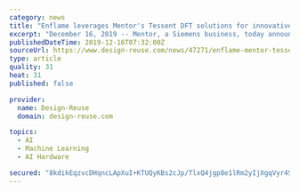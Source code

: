 ```yaml
---
category: news
title: "Enflame leverages Mentor's Tessent DFT solutions for innovative cloud AI chip targeting neural network training"
excerpt: "December 16, 2019 -- Mentor, a Siemens business, today announced that leading artificial intelligence (AI) solution provider Enflame Technology recently used Mentor’s Tessent™ software product family to successfully meet silicon test requirements and achieve rapid test bring-up for its new Deep Thinking Unit (DTU) chip. Introduced earlie ..."
publishedDateTime: 2019-12-16T07:32:00Z
sourceUrl: https://www.design-reuse.com/news/47271/enflame-mentor-tessent-dft-cloud-ai-chip.html
type: article
quality: 31
heat: 31
published: false

provider:
  name: Design-Reuse
  domain: design-reuse.com

topics:
  - AI
  - Machine Learning
  - AI Hardware

secured: "8kdikEqzvcDHqncLApXuI+KTUQyKBs2cJp/TlxQ4jgp8e1lRm2yIjXgqVyr4SP3/SlWMtyMehZeIBXAU6wOI+ZzGU6UEvK++2BtsN7ICTklZB5/v/LO/lUbymRFcL5W/8UaJsm/VcpN+3ziDWA9mrC/PAyFDWZb/vSpVfyljVrB2VserHCIgR3PHW6V/tOCblLavbDLw4WVZl6A9bdbPXkOLbRpwdnbv1CVXwfFaucu+7b3U86JbQQoXc4fWaoApBbmk01pTKNS8S9cWFlGqsw==;W+4yytcwlpxkJ91yLxDG2A=="
---
```


